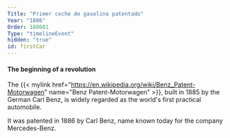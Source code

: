 ```yaml
---
Title: "Primer coche de gasolina patentado"
Year: "1886"
Order: 188601
Type: "timelineEvent"
hidden: "true"
id: firstCar
---
```


#### The beginning of a revolution

The {{< mylink href="https://en.wikipedia.org/wiki/Benz_Patent-Motorwagen" name="Benz Patent-Motorwagen" >}}, built in 1885 by the German Carl Benz, is widely regarded as the world's first practical automobile.

It was patented in 1886 by Carl Benz, name known today for the company Mercedes-Benz.